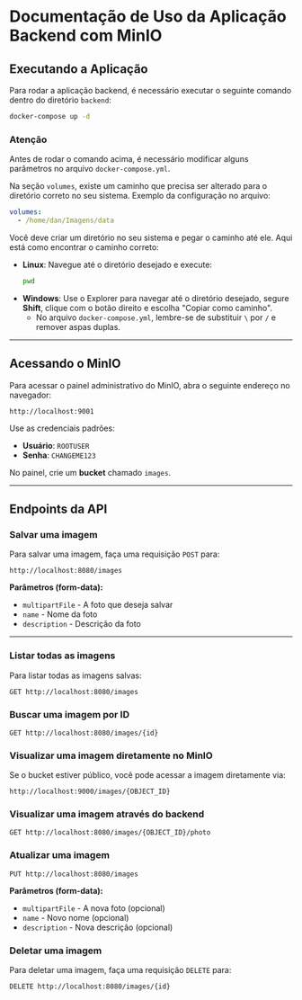 # Documentação de Uso da Aplicação Backend com MinIO

## Executando a Aplicação
Para rodar a aplicação backend, é necessário executar o seguinte comando dentro do diretório `backend`:
```bash
docker-compose up -d
```

### **Atenção**
Antes de rodar o comando acima, é necessário modificar alguns parâmetros no arquivo `docker-compose.yml`.

Na seção `volumes`, existe um caminho que precisa ser alterado para o diretório correto no seu sistema.
Exemplo da configuração no arquivo:
```yaml
volumes:
  - /home/dan/Imagens/data
```

Você deve criar um diretório no seu sistema e pegar o caminho até ele. Aqui está como encontrar o caminho correto:

- **Linux**: Navegue até o diretório desejado e execute:
  ```bash
  pwd
  ```
- **Windows**: Use o Explorer para navegar até o diretório desejado, segure **Shift**, clique com o botão direito e escolha "Copiar como caminho".
  - No arquivo `docker-compose.yml`, lembre-se de substituir `\` por `/` e remover aspas duplas.

---

## **Acessando o MinIO**
Para acessar o painel administrativo do MinIO, abra o seguinte endereço no navegador:
```
http://localhost:9001
```
Use as credenciais padrões:
- **Usuário**: `ROOTUSER`
- **Senha**: `CHANGEME123`

No painel, crie um **bucket** chamado `images`.

---

## **Endpoints da API**

### **Salvar uma imagem**
Para salvar uma imagem, faça uma requisição `POST` para:
```
http://localhost:8080/images
```

**Parâmetros (form-data):**
- `multipartFile` - A foto que deseja salvar
- `name` - Nome da foto
- `description` - Descrição da foto

---

### **Listar todas as imagens**
Para listar todas as imagens salvas:
```
GET http://localhost:8080/images
```

### **Buscar uma imagem por ID**
```
GET http://localhost:8080/images/{id}
```

### **Visualizar uma imagem diretamente no MinIO**
Se o bucket estiver público, você pode acessar a imagem diretamente via:
```
http://localhost:9000/images/{OBJECT_ID}
```

### **Visualizar uma imagem através do backend**
```
GET http://localhost:8080/images/{OBJECT_ID}/photo
```

### **Atualizar uma imagem**
```
PUT http://localhost:8080/images
```

**Parâmetros (form-data):**
- `multipartFile` - A nova foto (opcional)
- `name` - Novo nome (opcional)
- `description` - Nova descrição (opcional)

### **Deletar uma imagem**
Para deletar uma imagem, faça uma requisição `DELETE` para:
```
DELETE http://localhost:8080/images/{id}
```
